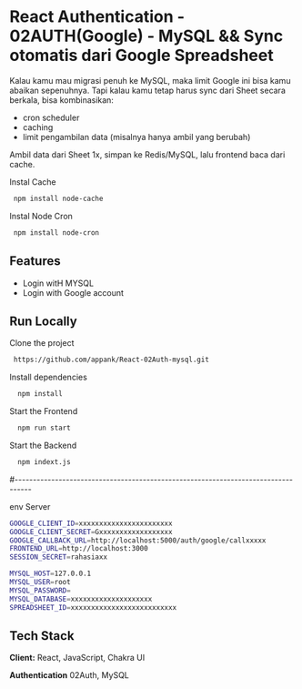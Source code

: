 
# React Authentication - 02AUTH(Google) - MySQL && Sync otomatis dari Google Spreadsheet


Kalau kamu mau migrasi penuh ke MySQL, maka limit Google ini bisa kamu abaikan sepenuhnya. Tapi kalau kamu tetap harus sync dari Sheet secara berkala, bisa kombinasikan:
- cron scheduler
- caching
- limit pengambilan data (misalnya hanya ambil yang berubah)
  
Ambil data dari Sheet 1x, simpan ke Redis/MySQL, lalu frontend baca dari cache.

Instal Cache

```bash
 npm install node-cache
```

Instal Node Cron

```bash
 npm install node-cron
```


## Features

- Login witH MYSQL
- Login with Google account



## Run Locally

Clone the project

```bash
 https://github.com/appank/React-02Auth-mysql.git
```

Install dependencies

```bash
  npm install
```

Start the Frontend

```bash
  npm run start
```
Start the Backend

```bash
  npm indext.js
```
#----------------------------------------------------------------------------------

env Server

```bash
GOOGLE_CLIENT_ID=xxxxxxxxxxxxxxxxxxxxxxx
GOOGLE_CLIENT_SECRET=Gxxxxxxxxxxxxxxxxxx
GOOGLE_CALLBACK_URL=http://localhost:5000/auth/google/callxxxxx
FRONTEND_URL=http://localhost:3000
SESSION_SECRET=rahasiaxx

MYSQL_HOST=127.0.0.1
MYSQL_USER=root
MYSQL_PASSWORD=
MYSQL_DATABASE=xxxxxxxxxxxxxxxxxxxx
SPREADSHEET_ID=xxxxxxxxxxxxxxxxxxxxxxxxxx
```




## Tech Stack

**Client:** React, JavaScript, Chakra UI

**Authentication** 02Auth, MySQL

